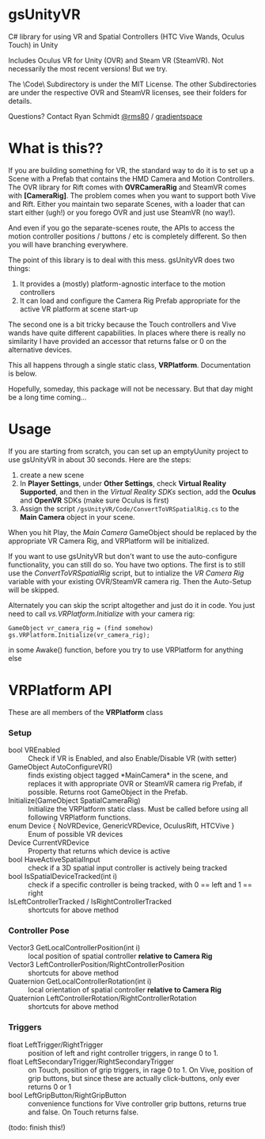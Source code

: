 # gsUnityVR
C# library for using VR and Spatial Controllers (HTC Vive Wands, Oculus Touch) in Unity

Includes Oculus VR for Unity (OVR) and Steam VR (SteamVR). Not necessarily the most recent versions! But we try.

The \Code\ Subdirectory is under the MIT License. The other Subdirectories are under the respective OVR and SteamVR licenses, see their folders for details.

Questions? Contact Ryan Schmidt [@rms80](http://www.twitter.com/rms80) / [gradientspace](http://www.gradientspace.com)


# What is this??

If you are building something for VR, the standard way to do it is to set up a Scene with a Prefab that contains the HMD Camera and Motion Controllers. The OVR library for Rift comes with **OVRCameraRig** and SteamVR comes with **[CameraRig]**. The problem comes when you want to support both Vive and Rift. Either you maintain two separate Scenes, with a loader that can start either (ugh!) or you forego OVR and just use SteamVR (no way!).

And even if you go the separate-scenes route, the APIs to access the motion controller positions / buttons / etc is completely different. So then you will have branching everywhere.

The point of this library is to deal with this mess. gsUnityVR does two things:

1. It provides a (mostly) platform-agnostic interface to the motion controllers
2. It can load and configure the Camera Rig Prefab appropriate for the active VR platform at scene start-up

The second one is a bit tricky because the Touch controllers and Vive wands have quite different capabilities. In places where there is really no similarity I have provided an accessor that returns false or 0 on the alternative devices. 

This all happens through a single static class, **VRPlatform**. Documentation is below.

Hopefully, someday, this package will not be necessary. But that day might be a long time coming...


# Usage

If you are starting from scratch, you can set up an emptyUunity project to use gsUnityVR in about 30 seconds. Here are the steps:

1. create a new scene
2. In **Player Settings**, under **Other Settings**, check **Virtual Reality Supported**, and then in the *Virtual Reality SDKs* section, add the **Oculus** and **OpenVR** SDKs (make sure Oculus is first)
3. Assign the script `/gsUnityVR/Code/ConvertToVRSpatialRig.cs` to the **Main Camera** object in your scene.

When you hit Play, the *Main Camera* GameObject should be replaced by the appropriate VR Camera Rig, and VRPlatform will be initialized.


If you want to use gsUnityVR but don't want to use the auto-configure functionality, you can still do so. You have two options. The first is to still use the *ConvertToVRSpatialRig* script, but to intialize the *VR Camera Rig* variable with your existing OVR/SteamVR camera rig. Then the Auto-Setup will be skipped.

Alternately you can skip the script altogether and just do it in code. You just need to call *vs.VRPlatform.Initialize* with your camera rig:
~~~~
GameObject vr_camera_rig = (find somehow)
gs.VRPlatform.Initialize(vr_camera_rig);
~~~~
in some Awake() function, before you try to use VRPlatform for anything else



# VRPlatform API

These are all members of the **VRPlatform** class

### Setup

<dl> 
  <dt>bool VREnabled</dt>
  <dd>Check if VR is Enabled, and also Enable/Disable VR (with setter)</dd>

  <dt>GameObject AutoConfigureVR()</dt>
  <dd>finds existing object tagged *MainCamera* in the scene, and replaces it with appropriate OVR or SteamVR camera rig Prefab, if possible. Returns root GameObject in the Prefab.</dd>

  <dt>Initialize(GameObject SpatialCameraRig)</dt>
  <dd>Initialize the VRPlatform static class. Must be called before using all following VRPlatform functions.</dd>

  <dt>enum Device { NoVRDevice, GenericVRDevice, OculusRift, HTCVive }</dt>
  <dd>Enum of possible VR devices</dd>

  <dt>Device CurrentVRDevice</dt>
  <dd>Property that returns which device is active</dd>

  <dt>bool HaveActiveSpatialInput</dt>
  <dd>check if a 3D spatial input controller is actively being tracked</dd>

  <dt>bool IsSpatialDeviceTracked(int i)</dt>
  <dd>check if a specific controller is being tracked, with 0 == left and 1 == right</dd>

  <dt>IsLeftControllerTracked / IsRightControllerTracked</dt>
  <dd>shortcuts for above method</dd>

</dl>

### Controller Pose

<dl>

  <dt>Vector3 GetLocalControllerPosition(int i)</dt>
  <dd>local position of spatial controller <strong>relative to Camera Rig</strong></dd>

  <dt>Vector3 LeftControllerPosition/RightControllerPosition</dt>
  <dd>shortcuts for above method</dd>

  <dt>Quaternion GetLocalControllerRotation(int i)</dt>
  <dd>local orientation of spatial controller <strong>relative to Camera Rig</strong></dd>

  <dt>Quaternion LeftControllerRotation/RightControllerRotation</dt>
  <dd>shortcuts for above method</dd>

</dl>


### Triggers

<dl>

  <dt>float LeftTrigger/RightTrigger</dt>
  <dd>position of left and right controller triggers, in range 0 to 1.</dd>

  <dt>float LeftSecondaryTrigger/RightSecondaryTrigger</dt>
  <dd>on Touch, position of grip triggers, in rage 0 to 1. On Vive, position of grip buttons, but since these are actually click-buttons, only ever returns 0 or 1</dd>

  <dt>bool LeftGripButton/RightGripButton</dt>
  <dd>convenience functions for Vive controller grip buttons, returns true and false. On Touch returns false.</dd>


</dl>
  

(todo: finish this!)





